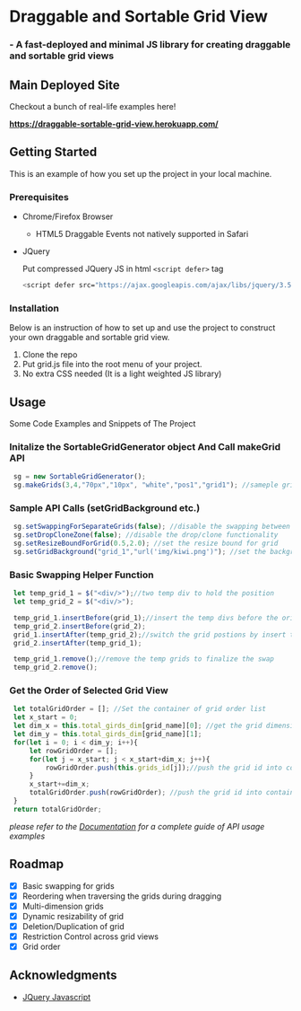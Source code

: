 # Draggable and Sortable Grid View
### - A fast-deployed and minimal JS library for creating draggable and sortable grid views


## Main Deployed Site
Checkout a bunch of real-life examples here!

**https://draggable-sortable-grid-view.herokuapp.com/**


## Getting Started

This is an example of how you set up the project in your local machine.

### Prerequisites

* Chrome/Firefox Browser 
  *  HTML5 Draggable Events not natively supported in Safari
* JQuery
  
  Put compressed JQuery JS in html `<script defer>` tag
  ```sh
  <script defer src="https://ajax.googleapis.com/ajax/libs/jquery/3.5.1/jquery.min.js"></script>
  ```

### Installation

Below is an instruction of how to set up and use the project to construct your own draggable and sortable grid view.

1. Clone the repo
2. Put grid.js file into the root menu of your project.
3. No extra CSS needed (It is a light weighted JS library)
   
   
<!-- 2. Clone the repo
   ```sh
   git clone https://github.com/your_username_/Project-Name.git
   ```
1. Install NPM packages
   ```sh
   npm install
   ```
2. Enter your API in `config.js`
   ```js
   const API_KEY = 'ENTER YOUR API';
   ``` -->

<!-- USAGE EXAMPLES -->
## Usage

Some Code Examples and Snippets of The Project
### Initalize the SortableGridGenerator object And Call makeGrid API

 ``` js
  sg = new SortableGridGenerator();
  sg.makeGrids(3,4,"70px","10px", "white","pos1","grid1"); //sameple grid view
 ``` 

### Sample API Calls (setGridBackground etc.)

   ``` js
    sg.setSwappingForSeparateGrids(false); //disable the swapping between grid views
    sg.setDropCloneZone(false); //disable the drop/clone functionality
    sg.setResizeBoundForGrid(0.5,2.0); //set the resize bound for grid
    sg.setGridBackground("grid_1","url('img/kiwi.png')"); //set the background for grid
   ``` 

### Basic Swapping Helper Function
   ``` js
    let temp_grid_1 = $("<div/>");//two temp div to hold the position
    let temp_grid_2 = $("<div/>");

    temp_grid_1.insertBefore(grid_1);//insert the temp divs before the original positions
    temp_grid_2.insertBefore(grid_2);
    grid_1.insertAfter(temp_grid_2);//switch the grid postions by insert the grids interchangeably
    grid_2.insertAfter(temp_grid_1);

    temp_grid_1.remove();//remove the temp grids to finalize the swap
    temp_grid_2.remove();
   ``` 

### Get the Order of Selected Grid View
   ``` js
    let totalGridOrder = []; //Set the container of grid order list
    let x_start = 0;
    let dim_x = this.total_girds_dim[grid_name][0]; //get the grid dimension
    let dim_y = this.total_girds_dim[grid_name][1];
    for(let i = 0; i < dim_y; i++){
        let rowGridOrder = [];
        for(let j = x_start; j < x_start+dim_x; j++){
            rowGridOrder.push(this.grids_id[j]);//push the grid id into container row
        }
        x_start+=dim_x;
        totalGridOrder.push(rowGridOrder); //push the grid id into container column
    }
    return totalGridOrder;   
   ```

_please refer to the [Documentation](https://draggable-sortable-grid-view.herokuapp.com/documentation.html) for a complete guide of API usage examples_


<!-- ROADMAP -->
## Roadmap

- [x] Basic swapping for grids
- [x] Reordering when traversing the grids during dragging
- [x] Multi-dimension grids
- [x] Dynamic resizability of grid
- [x] Deletion/Duplication of grid
- [x] Restriction Control across grid views 
- [x] Grid order  

<!-- ACKNOWLEDGMENTS -->
## Acknowledgments

* [JQuery Javascript](https://github.com/jquery/jquery)

